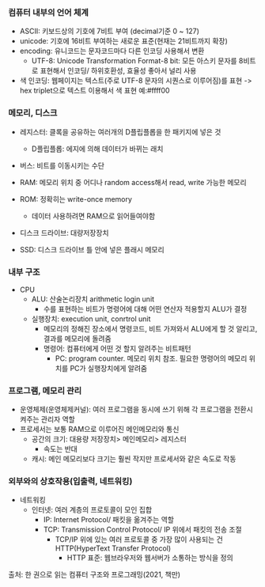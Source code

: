 ### 컴퓨터 내부의 언어 체계
- ASCII: 키보드상의 기호에 7비트 부여 (decimal기준 0 ~ 127) 
- unicode: 기호에 16비트 부여하는 새로운 표준(현재는 21비트까지 확장)
- encoding: 유니코드는 문자코드마다 다른 인코딩 사용해서 변환
  - UTF-8: Unicode Transformation Format-8 bit: 모든 아스키 문자를 8비트로 표현해서 인코딩/ 하위호환성, 효율성 좋아서 널리 사용
- 색 인코딩: 웹페이지는 텍스트(주로 UTF-8 문자의 시퀀스로 이루어짐)를 표현 -> hex triplet으로 텍스트 이용해서 색 표현 예:#ffff00 

### 메모리, 디스크
- 레지스터: 클록을 공유하는 여러개의 D플립플롭을 한 패키지에 넣은 것
  - D플립플롭: 에지에 의해 데이터가 바뀌는 래치
 
- 버스: 비트를 이동시키는 수단
- RAM: 메모리 위치 중 어디나 random access해서 read, write 가능한 메모리
- ROM: 정확히는 write-once memory
  - 데이터 사용하려면 RAM으로 읽어들여야함

- 디스크 드라이브: 대량저장장치
- SSD: 디스크 드라이브 틀 안에 넣은 플래시 메모리

### 내부 구조
- CPU
  - ALU: 산술논리장치 arithmetic login unit
    - 수를 표현하는 비트가 명령어에 대해 어떤 연산자 적용할지 ALU가 결정
  - 실행장치: execution unit, conrtrol unit
    - 메모리의 정해진 장소에서 명령코드, 비트 가져와서 ALU에게 할 것 알리고, 결과를 메모리에 돌려줌
    - 명령어: 컴퓨터에게 어떤 것 할지 알려주는 비트패턴
      - PC: program counter. 메모리 위치 참조. 필요한 명령어의 메모리 위치를 PC가 실행장치에게 알려줌


### 프로그램, 메모리 관리
- 운영체제(운영체제커널): 여러 프로그램을 동시에 쓰기 위해 각 프로그램을 전환시켜주는 관리자 역할
- 프로세서는 보통 RAM으로 이루어진 메인메모리와 통신
  - 공간의 크기: 대용량 저장장치> 메인메모리> 레지스터
    - 속도는 반대
  - 캐시: 메인 메모리보다 크기는 훨씬 작지만 프로세서와 같은 속도로 작동

### 외부와의 상호작용(입출력, 네트워킹)
- 네트워킹
  - 인터넷: 여러 계층의 프로토콜이 모인 집합
    - IP: Internet Protocol/ 패킷을 옮겨주는 역할
    - TCP: Transmission Control Protocol/ IP 위에서 패킷의 전송 조절
      - TCP/IP 위에 있는 여러 프로토콜 중 가장 많이 사용되는 건 HTTP(HyperText Transfer Protocol)
        - HTTP 표준: 웹브라우저와 웹서버가 소통하는 방식을 정의

출처: 한 권으로 읽는 컴퓨터 구조와 프로그래밍(2021, 책만)